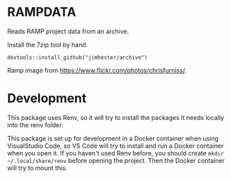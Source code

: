 # RAMPDATA

Reads RAMP project data from an archive.

Install the 7zip tool by hand.

```
devtools::install_github("jimhester/archive")
```

Ramp image from https://www.flickr.com/photos/chrisfurniss/.

# Development

This package uses Renv, so it will try to install the packages it needs locally into
the renv folder.

This package is set up for development in a Docker container when using VisualStudio Code,
so VS Code will try to install and run a Docker container when you open it.
If you haven't used Renv before, you should create `mkdir ~/.local/share/renv` before opening
the project. Then the Docker container will try to mount this.
